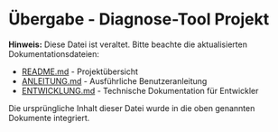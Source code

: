 # Übergabe - Diagnose-Tool Projekt

**Hinweis:** Diese Datei ist veraltet. Bitte beachte die aktualisierten Dokumentationsdateien:

- [README.md](./README.md) - Projektübersicht
- [ANLEITUNG.md](./ANLEITUNG.md) - Ausführliche Benutzeranleitung
- [ENTWICKLUNG.md](./ENTWICKLUNG.md) - Technische Dokumentation für Entwickler

Die ursprüngliche Inhalt dieser Datei wurde in die oben genannten Dokumente integriert.